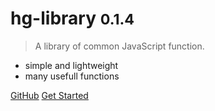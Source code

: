 # hg-library <small>0.1.4</small>

> A library of common JavaScript function.

* simple and lightweight
* many usefull functions

[GitHub](https://github.com/hg-jslibrary/)
[Get Started](/quickstart.md)